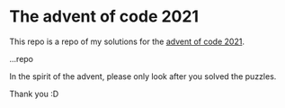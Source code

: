 # The advent of code 2021

This repo is a repo of my solutions for the [advent of code 2021](https://adventofcode.com/). 

...repo

In the spirit of the advent, please only look after you solved the puzzles.

Thank you :D
